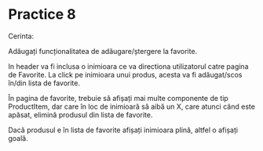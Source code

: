 # Practice 8

Cerinta: 

Adăugați funcționalitatea de adăugare/ștergere la favorite.

In header va fi inclusa o inimioara ce va directiona utilizatorul catre pagina de Favorite.
La click pe inimioara unui produs, acesta va fi adăugat/scos în/din lista de favorite. 

 În pagina de favorite, trebuie să afișați mai multe componente de tip ProductItem, dar care în loc de inimioară să aibă un X, care atunci când este apăsat, elimină produsul din lista de favorite.

 Dacă produsul e în lista de favorite afișați inimioara plină, altfel o afișați goală. 